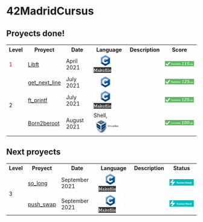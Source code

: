 # 42MadridCursus

## Proyects done!

<!-- |  Level | Project | Date | Language | Description | Status |
| :----: | :-----: | :--: | :------: | :---------: | :----: |
| 1 | [libft](https://github.com/mbueno-g/libft) | April 2021 | <img height="30" src="https://github.com/mbueno-g/42MadridCursus/blob/main/c.jpg?raw=true"> <img height="15" src="https://github.com/mbueno-g/42MadridCursus/blob/main/makefiles.png?raw=true"> |  | [![Libft score](https://badge42.herokuapp.com/api/project/mbueno-g/Libft)](https://github.com/JaeSeoKim/badge42)
| 2 | [get_next_line](https://github.com/mbueno-g/get_next_line) | July 2021 | <img height="30" src="https://github.com/mbueno-g/42MadridCursus/blob/main/c.jpg?raw=true"> | | [![get_next_line score](https://badge42.herokuapp.com/api/project/mbueno-g/get_next_line)](https://github.com/JaeSeoKim/badge42)
| 2 | [ft_printf](https://github.com/mbueno-g/ft_printf) | July 2021 | <img height="30" src="https://github.com/mbueno-g/42MadridCursus/blob/main/c.jpg?raw=true"> <img height="15" src="https://github.com/mbueno-g/42MadridCursus/blob/main/makefiles.png?raw=true"> |  | [![ft_printf score](https://badge42.herokuapp.com/api/project/mbueno-g/ft_printf)](https://github.com/JaeSeoKim/badge42)
| 2 | [born2beroot](https://github.com/mbueno-g/born2beroot) | August 2021 | Shell, <img height="40" src="https://github.com/mbueno-g/42MadridCursus/blob/main/virtualbox.jpg?raw=true">|  | [![born2beroot score](https://badge42.herokuapp.com/api/project/mbueno-g/Born2beroot)](https://github.com/JaeSeoKim/badge42) -->

<table>
  <tr>
    <th>Level</th>
    <th>Proyect</th>
    <th>Date</th>
    <th>Language</th>
    <th>Description</th>
    <th>Score</th>
  </tr>
  <tr style="text-aling:center">
    <td style="color:red">1</td>
    <td> <a href="https://github.com/mbueno-g/libft">Libft<a> </td>
    <td> April 2021 </td>
    <td><img height="30" src="https://github.com/mbueno-g/42MadridCursus/blob/main/img/c.jpg?raw=true"> <img height="15" src="https://github.com/mbueno-g/42MadridCursus/blob/main/img/makefiles.png?raw=true"></td>
      <td></td>
      <td><img src="https://github.com/mbueno-g/42MadridCursus/blob/main/img/score_libft.png?raw=true"></td>
  </tr>
  <tr>
    <td rowspan = "3" >2</td>
    <td> <a href="https://github.com/mbueno-g/get_next_line">get_next_line<a></td>
    <td> July 2021 </td>
    <td><img height="30" src="https://github.com/mbueno-g/42MadridCursus/blob/main/img/c.jpg?raw=true"></td>
      <td></td>
      <td><img src="https://github.com/mbueno-g/42MadridCursus/blob/main/img/score_get_next_line.png?raw=true"></td>
  </tr>
  <tr>
    <td> <a href="https://github.com/mbueno-g/ft_printf">ft_printf<a></td>
    <td> July 2021 </td>
    <td><img height="30" src="https://github.com/mbueno-g/42MadridCursus/blob/main/img/c.jpg?raw=true"> <img height="15" src="https://github.com/mbueno-g/42MadridCursus/blob/main/img/makefiles.png?raw=true"></td>
      <td></td>
      <td><img src="https://github.com/mbueno-g/42MadridCursus/blob/main/img/score_ft_printf.png?raw=true"></td>
  </tr>
  <tr>
    <td> <a href="https://github.com/mbueno-g/born2beroot">Born2beroot<a></td>
    <td> August 2021 </td>
    <td> Shell, <img height="40" src="https://github.com/mbueno-g/42MadridCursus/blob/main/img/virtualbox.jpg?raw=true"></td>
      <td></td>
      <td><img src="https://github.com/mbueno-g/42MadridCursus/blob/main/img/score_born2beroot.png?raw=true"></td>
  </tr>
</table>


## Next proyects

<!-- |  Level | Project | Date | Language | Description | Status |
| :----: | :-----: | :--: | :------: | :---------: | :----: |
| 3 | [so_long](https://github.com/mbueno-g/so_long) | September 2021 | <img height="30" src="https://github.com/mbueno-g/42MadridCursus/blob/main/c.jpg?raw=true"> <img height="15" src="https://github.com/mbueno-g/42MadridCursus/blob/main/makefiles.png?raw=true">|  | [![so_long score](https://badge42.herokuapp.com/api/project/mbueno-g/so_long)](https://github.com/JaeSeoKim/badge42)
| 3 | [push_swap](https://github.com/mbueno-g/push_swap) | September 2021 | <img height="30" src="https://github.com/mbueno-g/42MadridCursus/blob/main/c.jpg?raw=true"> <img height="15" src="https://github.com/mbueno-g/42MadridCursus/blob/main/makefiles.png?raw=true"> | | [![push_swap score](https://badge42.herokuapp.com/api/project/mbueno-g/push_swap)](https://github.com/JaeSeoKim/badge42) -->

      
<table>
  <tr>
    <th>Level</th>
    <th>Proyect</th>
    <th>Date</th>
    <th>Language</th>
    <th>Description</th>
    <th>Status</th>
  </tr>
  <tr>
    <td rowspan = "2">3</td>
    <td> <a href="https://github.com/mbueno-g/so_long">so_long<a> </td>
    <td> September 2021 </td>
    <td><img height="30" src="https://github.com/mbueno-g/42MadridCursus/blob/main/img/c.jpg?raw=true"> <img height="15" src="https://github.com/mbueno-g/42MadridCursus/blob/main/img/makefiles.png?raw=true"></td>
      <td></td>
      <td><img src="https://github.com/mbueno-g/42MadridCursus/blob/main/img/subscribed.png?raw=true"></td>
  </tr>
  <tr>
    <td> <a href="https://github.com/mbueno-g/push_swap">push_swap<a></td>
    <td> September 2021 </td>
    <td><img height="30" src="https://github.com/mbueno-g/42MadridCursus/blob/main/img/c.jpg?raw=true"> <img height="15" src="https://github.com/mbueno-g/42MadridCursus/blob/main/img/makefiles.png?raw=true"></td>
      <td></td>
      <td><img src="https://github.com/mbueno-g/42MadridCursus/blob/main/img/subscribed.png?raw=true"></td>
  </tr>
</table>

